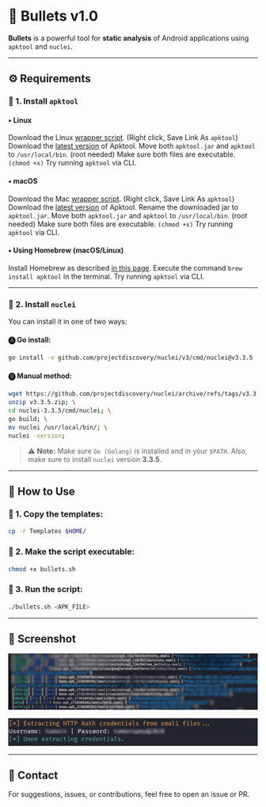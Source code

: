 # 🎯 Bullets v1.0

**Bullets** is a powerful tool for **static analysis** of Android applications using `apktool` and `nuclei`.

---

## ⚙️ Requirements

### 🔹 1. Install `apktool`

#### ▪️ Linux

Download the Linux [wrapper script](https://raw.githubusercontent.com/iBotPeaches/Apktool/refs/heads/master/scripts/linux/apktool). (Right click, Save Link As `apktool`)
Download the [latest version](https://bitbucket.org/iBotPeaches/apktool/downloads) of Apktool.
Move both `apktool.jar` and `apktool` to `/usr/local/bin`. (root needed)
Make sure both files are executable. `(chmod +x)`
Try running `apktool` via CLI.

#### ▪️ macOS

Download the Mac [wrapper script](https://raw.githubusercontent.com/iBotPeaches/Apktool/master/scripts/osx/apktool). (Right click, Save Link As `apktool`)
Download the [latest version](https://bitbucket.org/iBotPeaches/apktool/downloads) of Apktool.
Rename the downloaded jar to `apktool.jar`.
Move both `apktool.jar` and `apktool` to `/usr/local/bin`. (root needed)
Make sure both files are executable. `(chmod +x)`
Try running `apktool` via CLI.

#### ▪️ Using Homebrew (macOS/Linux)

Install Homebrew as described [in this page](https://brew.sh/).
Execute the command `brew install apktool` in the terminal.
Try running `apktool` via CLI.

---

### 🔹 2. Install `nuclei`

You can install it in one of two ways:

#### 🅐 Go install:

```bash
go install -v github.com/projectdiscovery/nuclei/v3/cmd/nuclei@v3.3.5
```

#### 🅑 Manual method:

```bash
wget https://github.com/projectdiscovery/nuclei/archive/refs/tags/v3.3.5.zip; \
unzip v3.3.5.zip; \
cd nuclei-3.3.5/cmd/nuclei; \
go build; \
mv nuclei /usr/local/bin/; \
nuclei -version;
```

> ⚠️ **Note:** Make sure `Go (Golang)` is installed and in your `$PATH`.
> Also, make sure to install `nuclei` version **3.3.5**.

---

## 🚀 How to Use

### 🔸 1. Copy the templates:

```bash
cp -r Templates $HOME/
```

### 🔸 2. Make the script executable:

```bash
chmod +x bullets.sh
```

### 🔸 3. Run the script:

```bash
./bullets.sh <APK_FILE>
```

---

## 📸 Screenshot

![Bullets Screenshot](https://github.com/Pegasus0xx/Bullets-v1.0/blob/main/img.jpg?raw=true)

![Bullets Screenshot](https://github.com/Pegasus0xx/Bullets-v1.0/blob/main/http_credentials.png?raw=true)

---

## 💬 Contact

For suggestions, issues, or contributions, feel free to open an issue or PR.
